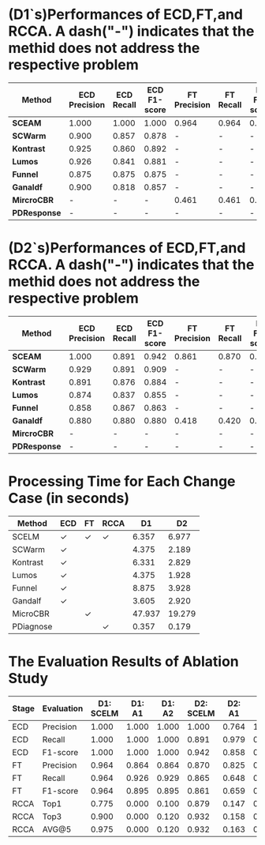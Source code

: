 # **(D1`s)Performances of ECD,FT,and RCCA. A dash("-") indicates that the methid does not address the respective problem**
| Method        | ECD Precision | ECD Recall | ECD F1-score | FT Precision | FT Recall | FT F1-score | RCCA Top1 | RCCA Top3 | RCCA AVG@5 |
|---------------|-----------|------------|--------------|----------|-----------|-------------|------------|-------------|---------------|
| **SCEAM**     | 1.000     | 1.000      | 1.000        | 0.964    | 0.964     | 0.964       | 0.775      | 0.900       | 0.975         |
| **SCWarm**    | 0.900     | 0.857      | 0.878        | -        | -         | -           | -          | -           | -             |
| **Kontrast**  | 0.925     | 0.860      | 0.892        | -        | -         | -           | -          | -           | -             |
| **Lumos**     | 0.926     | 0.841      | 0.881        | -        | -         | -           | -          | -           | -             |
| **Funnel**    | 0.875     | 0.875      | 0.875        | -        | -         | -           | -          | -           | -             |
| **Ganaldf**   | 0.900     | 0.818      | 0.857        | -        | -         | -           | -          | -           | -             |
| **MircroCBR** | -         | -          | -            | 0.461    | 0.461     | 0.461       | -          | -           | -             |
| **PDResponse**| -         | -          | -            | -        | -         | -           | 0.025      | 0.100       | 0.150         |
# **(D2`s)Performances of ECD,FT,and RCCA. A dash("-") indicates that the methid does not address the respective problem**
| Method        | ECD Precision | ECD Recall | ECD F1-score | FT Precision | FT Recall | FT F1-score | RCCA Top1 | RCCA Top3 | RCCA AVG@5 |
|---------------|---------------|------------|--------------|--------------|-----------|-------------|------------|-----------|------------|
| **SCEAM**     | 1.000         | 0.891      | 0.942        | 0.861        | 0.870     | 0.865       | 0.879      | 0.932     | 0.932      |
| **SCWarm**    | 0.929         | 0.891      | 0.909        | -            | -         | -           | -          | -         | -          |
| **Kontrast**  | 0.891         | 0.876      | 0.884        | -            | -         | -           | -          | -         | -          |
| **Lumos**     | 0.874         | 0.837      | 0.855        | -            | -         | -           | -          | -         | -          |
| **Funnel**    | 0.858         | 0.867      | 0.863        | -            | -         | -           | -          | -         | -          |
| **Ganaldf**   | 0.880         | 0.880      | 0.880        | 0.418        | 0.420     | 0.414       | -          | -         | -          |
| **MircroCBR** | -             | -          | -            | -            | -         | -           | 0.067      | 0.307     | 0.507      |
| **PDResponse**| -             | -          | -            | -            | -         | -           | 0.025      | 0.100     | 0.150      |
# **Processing Time for Each Change Case (in seconds)**
| Method    | ECD | FT | RCCA | D1     | D2     |
|-----------|-----|----|------|--------|--------|
| SCELM     | ✓   | ✓  | ✓    | 6.357  | 6.977  |
| SCWarm    | ✓   |   |     | 4.375  | 2.189  |
| Kontrast  | ✓   |   |     | 6.331  | 2.829  |
| Lumos     | ✓   |   |     | 4.375  | 1.928  |
| Funnel    | ✓   |   |     | 8.875  | 3.928  |
| Gandalf   | ✓   |   |     | 3.605  | 2.920  |
| MicroCBR  |    | ✓  |     | 47.937 | 19.279 |
| PDiagnose |    |   | ✓    | 0.357  | 0.179  |
# **The Evaluation Results of Ablation Study**
| Stage | Evaluation | D1: SCELM | D1: A1  | D1: A2  | D2: SCELM | D2: A1  | D2: A2  |
|-------|------------|-----------|--------|--------|-----------|--------|--------|
| ECD   | Precision  | 1.000     | 1.000  | 1.000  | 1.000     | 0.764  | 1.000  |
| ECD   | Recall     | 1.000     | 1.000  | 1.000  | 0.891     | 0.979  | 0.943  |
| ECD   | F1-score   | 1.000     | 1.000  | 1.000  | 0.942     | 0.858  | 0.971  |
| FT    | Precision  | 0.964     | 0.864  | 0.864  | 0.870     | 0.825  | 0.838  |
| FT    | Recall     | 0.964     | 0.926  | 0.929  | 0.865     | 0.648  | 0.690  |
| FT    | F1-score   | 0.964     | 0.895  | 0.895  | 0.861     | 0.659  | 0.723  |
| RCCA  | Top1       | 0.775     | 0.000  | 0.100  | 0.879     | 0.147  | 0.542  |
| RCCA  | Top3       | 0.900     | 0.000  | 0.120  | 0.932     | 0.158  | 0.542  |
| RCCA  | AVG@5      | 0.975     | 0.000  | 0.120  | 0.932     | 0.163  | 0.542  |


